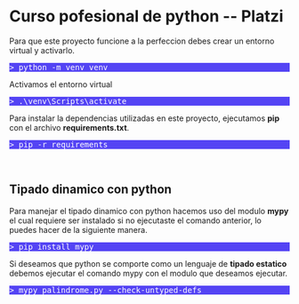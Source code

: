 # Curso pofesional de python -- Platzi

Para que este proyecto funcione a la perfeccion debes crear un entorno virtual y activarlo.

<pre style="background: #5444f4; color: white;">
> python -m venv venv
</pre>

Activamos el entorno virtual

<pre style="background: #5444f4; color: white;">
> .\venv\Scripts\activate
</pre>

Para instalar la dependencias utilizadas en este proyecto, ejecutamos **pip** con el archivo **requirements.txt**.

<pre style="background: #5444f4; color: white;">
> pip -r requirements
</pre>
</br>

## Tipado dinamico con python 

Para manejar el tipado dinamico con python hacemos uso del modulo **mypy** el cual requiere ser instalado si no ejecutaste el comando anterior, lo puedes hacer de la siguiente manera.
</br>

<pre style="background: #5444f4; color: white;">
> pip install mypy
</pre>
Si deseamos que python se comporte como un lenguaje de **tipado estatico** debemos ejecutar el comando mypy con el modulo que deseamos ejecutar.
</br>
<pre style="background: #5444f4; color: white;">
> mypy palindrome.py --check-untyped-defs
</pre>

